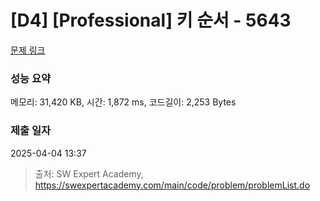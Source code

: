 # [D4] [Professional] 키 순서 - 5643 

[문제 링크](https://swexpertacademy.com/main/code/problem/problemDetail.do?contestProbId=AWXQsLWKd5cDFAUo) 

### 성능 요약

메모리: 31,420 KB, 시간: 1,872 ms, 코드길이: 2,253 Bytes

### 제출 일자

2025-04-04 13:37



> 출처: SW Expert Academy, https://swexpertacademy.com/main/code/problem/problemList.do